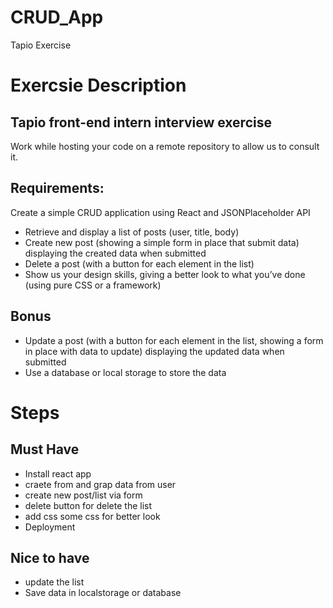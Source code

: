 # CRUD_App
 
Tapio Exercise
 
# Exercsie Description
 
## Tapio front-end intern interview exercise
Work while hosting your code on a remote repository to allow us to consult it.
## Requirements:
Create a simple CRUD application using React and JSONPlaceholder API
-  Retrieve and display a list of posts (user, title, body)
-  Create new post (showing a simple form in place that submit data) displaying the created data when submitted
-  Delete a post (with a button for each element in the list)
-  Show us your design skills, giving a better look to what you’ve done (using pure CSS or a framework)
## Bonus
- Update a post (with a button for each element in the list, showing a form in place with data to update) displaying the updated data when submitted
- Use a database or local storage to store the data
 
 
# Steps
 
## Must Have
 
- Install react app
- craete from and grap data from user
- create new post/list via form
- delete button for delete the list
- add css some css for better look
- Deployment
 
## Nice to have
 
- update the list
- Save data in localstorage or database